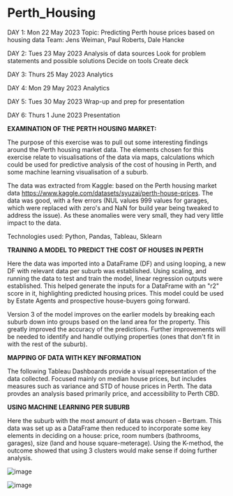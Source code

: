 # Perth_Housing
DAY 1: Mon 22 May 2023
Topic: Predicting Perth house prices based on housing data
Team: Jens Weiman, Paul Roberts, Dale Hancke

DAY 2: Tues 23 May 2023
Analysis of data sources
Look for problem statements and possible solutions
Decide on tools
Create deck

DAY 3: Thurs 25 May 2023
Analytics

DAY 4: Mon 29 May 2023
Analytics

DAY 5: Tues 30 May 2023
Wrap-up and prep for presentation

DAY 6: Thurs 1 June 2023
Presentation

**EXAMINATION OF THE PERTH HOUSING MARKET:**

The purpose of this exercise was to pull out some interesting findings around the Perth housing market data.  The elements chosen for this exercise relate to visualisations of the data via maps, calculations which could be used for predictive analysis of the cost of housing in Perth, and some machine learning visualisation of a suburb.

The data was extracted from Kaggle: based on the Perth housing market data https://www.kaggle.com/datasets/syuzai/perth-house-prices. 
The data was good, with a few errors (NUL values 999 values for garages, which were replaced with zero's and NaN for build year being tweaked to address the issue). As these anomalies were very small, they had very little impact to the data.

  Technologies used: Python, Pandas, Tableau, Sklearn

**TRAINING A MODEL TO PREDICT THE COST OF HOUSES IN PERTH**

Here the data was imported into a DataFrame (DF) and using looping, a new DF with relevant data per suburb was established. Using scaling, and running the data to test and train the model, linear regression outputs were established. This helped generate the inputs for a DataFrame with an "r2" score in it, highlighting predicted housing prices. This model could be used by Estate Agents and prospective house-buyers going forward.

Version 3 of the model improves on the earlier models by breaking each suburb down into groups based on the land area for the property. This greatly improved the accuracy of the predictions. Further improvements will be needed to identify and handle outlying properties (ones that don't fit in with the rest of the suburb).

**MAPPING OF DATA WITH KEY INFORMATION**

The following Tableau Dashboards provide a visual representation of the data collected. Focused mainly on median house prices, but includes measures such as variance and STD of house prices in Perth. The data provdes an analysis based primarily price, and accessibility to Perth CBD.

**USING MACHINE LEARNING PER SUBURB**

Here the suburb with the most amount of data was chosen – Bertram. This data was set up as a DataFrame then reduced to incorporate some key elements in deciding on a house: price, room numbers (bathrooms, garages), size (land and house square-meterage). Using the K-method, the outcome showed that using 3 clusters would make sense if doing further analysis.

![image](https://github.com/Yehns/Perth_Housing/assets/118644844/25c04a3a-6e4e-416d-9a87-e4c3b03d2504)

![image](https://github.com/Yehns/Perth_Housing/assets/118644844/b97f780a-2c9e-4494-8388-2a8776998938)


